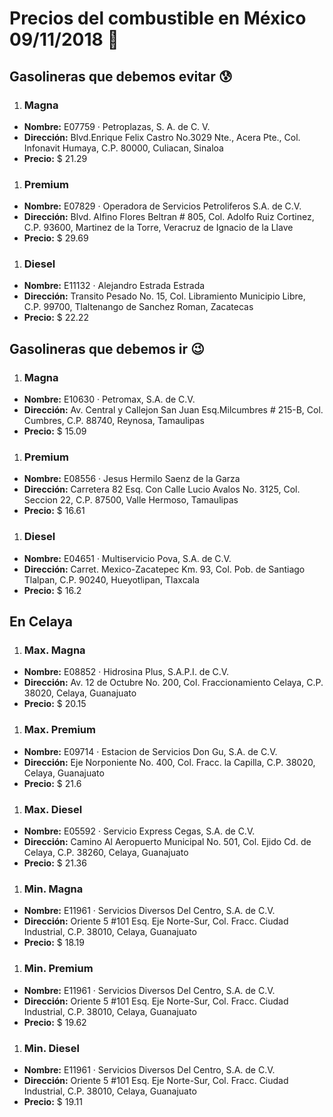 # Precios del combustible en México 09/11/2018 :car:

## Gasolineras que debemos evitar :cold_sweat:
1. ### Magna
  * **Nombre:** E07759 · Petroplazas, S. A. de C. V.
  * **Dirección:** Blvd.Enrique Felix Castro No.3029 Nte., Acera Pte., Col. Infonavit Humaya, C.P. 80000, Culiacan, Sinaloa
  * **Precio:** $ 21.29

1. ### Premium
  * **Nombre:** E07829 · Operadora de Servicios Petroliferos S.A. de C.V.
  * **Dirección:** Blvd. Alfino Flores Beltran # 805, Col. Adolfo Ruiz Cortinez, C.P. 93600, Martinez de la Torre, Veracruz de Ignacio de la Llave
  * **Precio:** $ 29.69

1. ### Diesel
  * **Nombre:** E11132 · Alejandro Estrada Estrada
  * **Dirección:** Transito Pesado No. 15, Col. Libramiento Municipio Libre, C.P. 99700, Tlaltenango de Sanchez Roman, Zacatecas
  * **Precio:** $ 22.22


## Gasolineras que debemos ir :wink:
1. ### Magna
  * **Nombre:** E10630 · Petromax, S.A. de C.V.
  * **Dirección:** Av. Central y Callejon San Juan Esq.Milcumbres # 215-B, Col. Cumbres, C.P. 88740, Reynosa, Tamaulipas
  * **Precio:** $ 15.09

1. ### Premium
  * **Nombre:** E08556 · Jesus Hermilo Saenz de la Garza
  * **Dirección:** Carretera 82 Esq. Con Calle Lucio Avalos No. 3125, Col. Seccion 22, C.P. 87500, Valle Hermoso, Tamaulipas
  * **Precio:** $ 16.61

1. ### Diesel
  * **Nombre:** E04651 · Multiservicio Pova, S.A. de C.V.
  * **Dirección:** Carret. Mexico-Zacatepec Km. 93, Col. Pob. de Santiago Tlalpan, C.P. 90240, Hueyotlipan, Tlaxcala
  * **Precio:** $ 16.2


## En Celaya
1. ### Max. Magna
  * **Nombre:** E08852 · Hidrosina Plus, S.A.P.I. de C.V.
  * **Dirección:** Av. 12 de Octubre No. 200, Col. Fraccionamiento Celaya, C.P. 38020, Celaya, Guanajuato
  * **Precio:** $ 20.15

1. ### Max. Premium
  * **Nombre:** E09714 · Estacion de Servicios Don Gu, S.A. de C.V.
  * **Dirección:** Eje Norponiente No. 400, Col. Fracc. la Capilla, C.P. 38020, Celaya, Guanajuato
  * **Precio:** $ 21.6

1. ### Max. Diesel
  * **Nombre:** E05592 · Servicio Express Cegas, S.A. de C.V.
  * **Dirección:** Camino Al Aeropuerto Municipal No. 501, Col. Ejido Cd. de Celaya, C.P. 38260, Celaya, Guanajuato
  * **Precio:** $ 21.36

1. ### Min. Magna
  * **Nombre:** E11961 · Servicios Diversos Del Centro, S.A. de C.V.
  * **Dirección:** Oriente 5 #101 Esq. Eje Norte-Sur, Col. Fracc. Ciudad Industrial, C.P. 38010, Celaya, Guanajuato
  * **Precio:** $ 18.19

1. ### Min. Premium
  * **Nombre:** E11961 · Servicios Diversos Del Centro, S.A. de C.V.
  * **Dirección:** Oriente 5 #101 Esq. Eje Norte-Sur, Col. Fracc. Ciudad Industrial, C.P. 38010, Celaya, Guanajuato
  * **Precio:** $ 19.62

1. ### Min. Diesel
  * **Nombre:** E11961 · Servicios Diversos Del Centro, S.A. de C.V.
  * **Dirección:** Oriente 5 #101 Esq. Eje Norte-Sur, Col. Fracc. Ciudad Industrial, C.P. 38010, Celaya, Guanajuato
  * **Precio:** $ 19.11